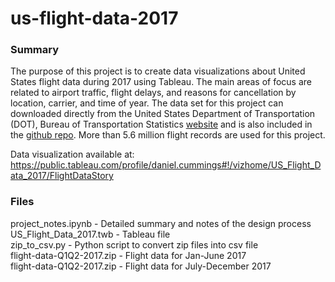 # us-flight-data-2017

### Summary
The purpose of this project is to create data visualizations about United States flight data during 2017 using Tableau. The main areas of focus are related to airport traffic, flight delays, and reasons for cancellation by location, carrier, and time of year. The data set for this project can downloaded directly from the United States Department of Transportation (DOT), Bureau of Transportation Statistics [website](https://www.transtats.bts.gov/DL_SelectFields.asp?Table_ID=) and is also included in the [github repo](https://github.com/daniel-codes/us-flight-data-2017). More than 5.6 million flight records are used for this project.   

Data visualization available at:     
https://public.tableau.com/profile/daniel.cummings#!/vizhome/US_Flight_Data_2017/FlightDataStory

### Files

project_notes.ipynb - Detailed summary and notes of the design process     
US_Flight_Data_2017.twb - Tableau file    
zip_to_csv.py - Python script to convert zip files into csv file   
flight-data-Q1Q2-2017.zip - Flight data for Jan-June 2017   
flight-data-Q1Q2-2017.zip - Flight data for July-December 2017   